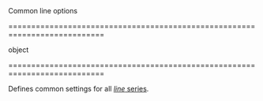 <!--**
/*-------------------------------------------
    Auto-generated file. Do not modify.
-------------------------------------------

**-->
<!--d-->Common line options<!--/d-->
===========================================================================
<!--type-->object<!--/type-->
===========================================================================

<!--shortDescription-->
Defines common settings for all [*line* series](/Documentation/ApiReference/Data_Visualization_Widgets/dxChart/Series_Types/LineSeries/).
<!--/shortDescription-->

<!--fullDescription-->

<!--/fullDescription-->
